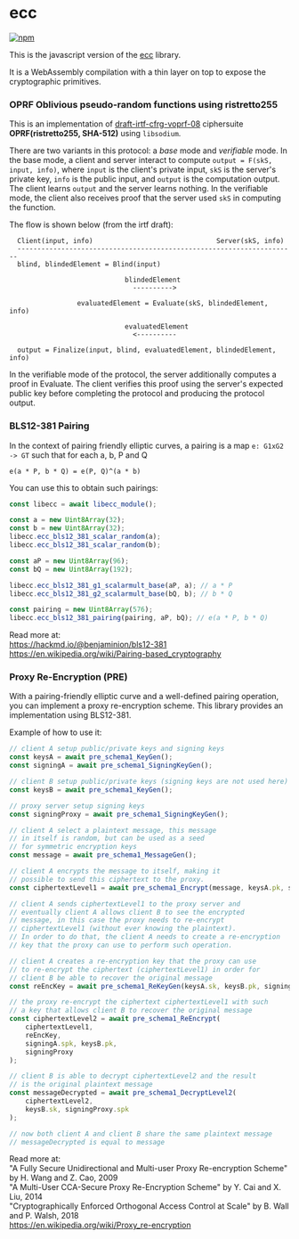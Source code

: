 # ecc

[![npm](https://img.shields.io/npm/v/@aldenml/ecc)](https://www.npmjs.com/package/@aldenml/ecc)

This is the javascript version of the [ecc](https://github.com/aldenml/ecc) library.

It is a WebAssembly compilation with a thin layer on
top to expose the cryptographic primitives.

### OPRF Oblivious pseudo-random functions using ristretto255

This is an implementation of [draft-irtf-cfrg-voprf-08](https://datatracker.ietf.org/doc/html/draft-irtf-cfrg-voprf-08)
ciphersuite **OPRF(ristretto255, SHA-512)** using `libsodium`.

There are two variants in this protocol: a *base* mode and *verifiable* mode. In the
base mode, a client and server interact to compute `output = F(skS, input, info)`,
where `input` is the client's private input, `skS` is the server's private key, `info`
is the public input, and `output` is the computation output. The client learns `output`
and the server learns nothing. In the verifiable mode, the client also receives proof
that the server used `skS` in computing the function.

The flow is shown below (from the irtf draft):
```
  Client(input, info)                               Server(skS, info)
  ----------------------------------------------------------------------
  blind, blindedElement = Blind(input)

                             blindedElement
                               ---------->

                 evaluatedElement = Evaluate(skS, blindedElement, info)

                             evaluatedElement
                               <----------

  output = Finalize(input, blind, evaluatedElement, blindedElement, info)
```

In the verifiable mode of the protocol, the server additionally
computes a proof in Evaluate. The client verifies this proof using
the server's expected public key before completing the protocol and
producing the protocol output.

### BLS12-381 Pairing

In the context of pairing friendly elliptic curves, a pairing is a map `e: G1xG2 -> GT` such
that for each a, b, P and Q
```
e(a * P, b * Q) = e(P, Q)^(a * b)
```
You can use this to obtain such pairings:
```js
const libecc = await libecc_module();

const a = new Uint8Array(32);
const b = new Uint8Array(32);
libecc.ecc_bls12_381_scalar_random(a);
libecc.ecc_bls12_381_scalar_random(b);

const aP = new Uint8Array(96);
const bQ = new Uint8Array(192);

libecc.ecc_bls12_381_g1_scalarmult_base(aP, a); // a * P
libecc.ecc_bls12_381_g2_scalarmult_base(bQ, b); // b * Q

const pairing = new Uint8Array(576);
libecc.ecc_bls12_381_pairing(pairing, aP, bQ); // e(a * P, b * Q)
```

Read more at:<br/>
https://hackmd.io/@benjaminion/bls12-381 <br/>
https://en.wikipedia.org/wiki/Pairing-based_cryptography

### Proxy Re-Encryption (PRE)

With a pairing-friendly elliptic curve and a well-defined pairing operation,
you can implement a proxy re-encryption scheme. This library provides an
implementation using BLS12-381.

Example of how to use it:
```js
// client A setup public/private keys and signing keys
const keysA = await pre_schema1_KeyGen();
const signingA = await pre_schema1_SigningKeyGen();

// client B setup public/private keys (signing keys are not used here)
const keysB = await pre_schema1_KeyGen();

// proxy server setup signing keys
const signingProxy = await pre_schema1_SigningKeyGen();

// client A select a plaintext message, this message
// in itself is random, but can be used as a seed
// for symmetric encryption keys
const message = await pre_schema1_MessageGen();

// client A encrypts the message to itself, making it
// possible to send this ciphertext to the proxy.
const ciphertextLevel1 = await pre_schema1_Encrypt(message, keysA.pk, signingA);

// client A sends ciphertextLevel1 to the proxy server and
// eventually client A allows client B to see the encrypted
// message, in this case the proxy needs to re-encrypt
// ciphertextLevel1 (without ever knowing the plaintext).
// In order to do that, the client A needs to create a re-encryption
// key that the proxy can use to perform such operation.

// client A creates a re-encryption key that the proxy can use
// to re-encrypt the ciphertext (ciphertextLevel1) in order for
// client B be able to recover the original message
const reEncKey = await pre_schema1_ReKeyGen(keysA.sk, keysB.pk, signingA);

// the proxy re-encrypt the ciphertext ciphertextLevel1 with such
// a key that allows client B to recover the original message
const ciphertextLevel2 = await pre_schema1_ReEncrypt(
    ciphertextLevel1,
    reEncKey,
    signingA.spk, keysB.pk,
    signingProxy
);

// client B is able to decrypt ciphertextLevel2 and the result
// is the original plaintext message
const messageDecrypted = await pre_schema1_DecryptLevel2(
    ciphertextLevel2,
    keysB.sk, signingProxy.spk
);

// now both client A and client B share the same plaintext message
// messageDecrypted is equal to message
```

Read more at:<br/>
"A Fully Secure Unidirectional and Multi-user Proxy Re-encryption Scheme" by H. Wang and Z. Cao, 2009 <br/>
"A Multi-User CCA-Secure Proxy Re-Encryption Scheme" by Y. Cai and X. Liu, 2014 <br/>
"Cryptographically Enforced Orthogonal Access Control at Scale" by B. Wall and P. Walsh, 2018 <br/>
https://en.wikipedia.org/wiki/Proxy_re-encryption
